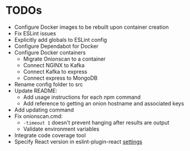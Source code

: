 # TODOs

- Configure Docker images to be rebuilt upon container creation
- Fix ESLint issues
- Explicitly add globals to ESLint config
- Configure Dependabot for Docker
- Configure Docker containers
  - Migrate Onionscan to a container
  - Connect NGINX to Kafka
  - Connect Kafka to express
  - Connect express to MongoDB
- Rename config folder to src
- Update README:
  - Add usage instructions for each npm command
  - Add reference to getting an onion hostname and associated keys
- Add updating command
- Fix onionscan.cmd:
  - `-timeout 1` doesn't prevent hanging after results are output
  - Validate environment variables
- Integrate code coverage tool
- Specify React version in eslint-plugin-react
  [settings](https://github.com/jsx-eslint/eslint-plugin-react#configuration)
